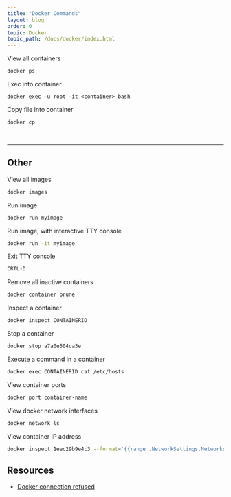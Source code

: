 ```yaml
---
title: "Docker Commands"
layout: blog
order: 0
topic: Docker
topic_path: /docs/docker/index.html
---
```


View all containers
```bash
docker ps
```

Exec into container
```
docker exec -u root -it <container> bash
```

Copy file into container
```
docker cp
```

<br>
<hr>

## Other

View all images
```bash
docker images
```

Run image
```bash
docker run myimage
```

Run image, with interactive TTY console
```bash
docker run -it myimage
```

Exit TTY console
```bash
CRTL-D
```

Remove all inactive containers
```bash
docker container prune
```

Inspect a container
```bash
docker inspect CONTAINERID
```

Stop a container
```bash
docker stop a7a0e504ca3e
```

Execute a command in a container
```bash
docker exec CONTAINERID cat /etc/hosts
```

View container ports
```bash
docker port container-name
```

View docker network interfaces
```bash
docker network ls
```

View container IP address
```bash
docker inspect 1eec29b9e4c3 --format='{{range .NetworkSettings.Networks}}{{.IPAddress}}{{end}}'
```


## Resources
* [Docker connection refused](https://pythonspeed.com/articles/docker-connection-refused/)